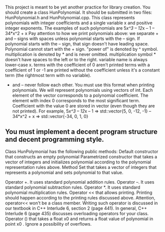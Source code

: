 This project is meant to be yet another practice for library creation.
You should create a class HunPolynomial. It should be submitted in two files: HunPolynomial.h and HunPolynomial.cpp. This class represents polynomials with integer coefficients and a single variable x and positive integer exponents. The examples of such polynomials are
5*x^3 – 12*x – 1
– 34*x^2 + x
Pay attention to how we print polynomials above:
we separate + and – signs with spaces unless polynomial starts with the – sign. If polynomial starts with the – sign, that sign doesn't have leading space. Polynomial cannot start with the + sign.
"power of" is denoted by ^ symbol.
multiplication is denoted by * and is never omitted.
multiplication symbol * doesn't have spaces to the left or to the right.
variable name is always lower-case x.
terms with the coefficient of 0 aren't printed
terms with a coefficient of 1 or -1 are printed without the coefficient unless it's a constant term (the rightmost term with no variable).
+ and – never follow each other.
You must use this format when printing polynomials.
We will represent polynomials using vectors of int. Each element of the vector corresponds to a polynomial coefficient. The element with index 0 corresponds to the most significant term. Coefficient with the value 0 are stored in vector (even though they are not printed). For example,
5*x^3 – 12*x – 1             => std::vector<int>{5, 0, -12, -1}
– 34*x^2 + x                     => std::vector<int>{-34, 0, 1, 0}
 
You must implement a decent program structure and decent programming style.
----------------------------------------------------------------------------------
 
Class HunPolymonial has the following public methods:
Default constructor that constructs an empty polynomial
Parametrized constructor that takes a vector of integers and initializes polynomial according to the polynomial representation rules above.
Method Set that takes a vector of integers that represents a polynomial and sets polynomial to that value.
 
Operator +. It uses standard polynomial addition rules.
Operator –. It uses standard polynomial subtraction rules.
Operator *. It uses standard polynomial multiplication rules.
Operator << that allows printing. Printing should happen according to the printing rules discussed above. Attention, operator<< won't be a class member. Writing such operator is discussed in our textbook in C++ Interlude 6, section 2 (page 441). In general, C++ Interlude 6 (page 435) discusses overloading operators for your class.
Operator () that takes a float x0 and returns a float value of polynomial in point x0 . Ignore a possibility of overflows.